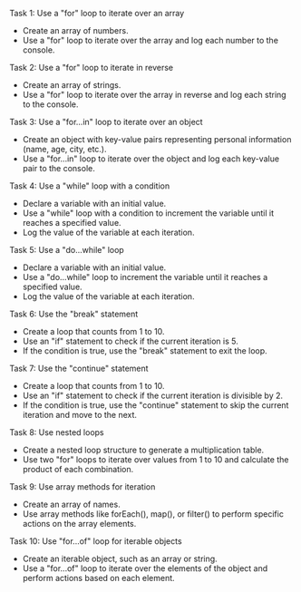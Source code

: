 Task 1: Use a "for" loop to iterate over an array
+	Create an array of numbers.
+	Use a "for" loop to iterate over the array and log each number to the console.

Task 2: Use a "for" loop to iterate in reverse
+	Create an array of strings.
+	Use a "for" loop to iterate over the array in reverse and log each string to the console.

Task 3: Use a "for...in" loop to iterate over an object
+	Create an object with key-value pairs representing personal information (name, age, city, etc.).
+	Use a "for...in" loop to iterate over the object and log each key-value pair to the console.

Task 4: Use a "while" loop with a condition
+	Declare a variable with an initial value.
+	Use a "while" loop with a condition to increment the variable until it reaches a specified value.
+	Log the value of the variable at each iteration.

Task 5: Use a "do...while" loop
+	Declare a variable with an initial value.
+	Use a "do...while" loop to increment the variable until it reaches a specified value.
+	Log the value of the variable at each iteration.

Task 6: Use the "break" statement
+	Create a loop that counts from 1 to 10.
+	Use an "if" statement to check if the current iteration is 5.
+	If the condition is true, use the "break" statement to exit the loop.

Task 7: Use the "continue" statement
+	Create a loop that counts from 1 to 10.
+	Use an "if" statement to check if the current iteration is divisible by 2.
+	If the condition is true, use the "continue" statement to skip the current iteration and move to the next.

Task 8: Use nested loops
+	Create a nested loop structure to generate a multiplication table.
+	Use two "for" loops to iterate over values from 1 to 10 and calculate the product of each combination.

Task 9: Use array methods for iteration
+	Create an array of names.
+	Use array methods like forEach(), map(), or filter() to perform specific actions on the array elements.

Task 10: Use "for...of" loop for iterable objects
+	Create an iterable object, such as an array or string.
+	Use a "for...of" loop to iterate over the elements of the object and perform actions based on each element.
